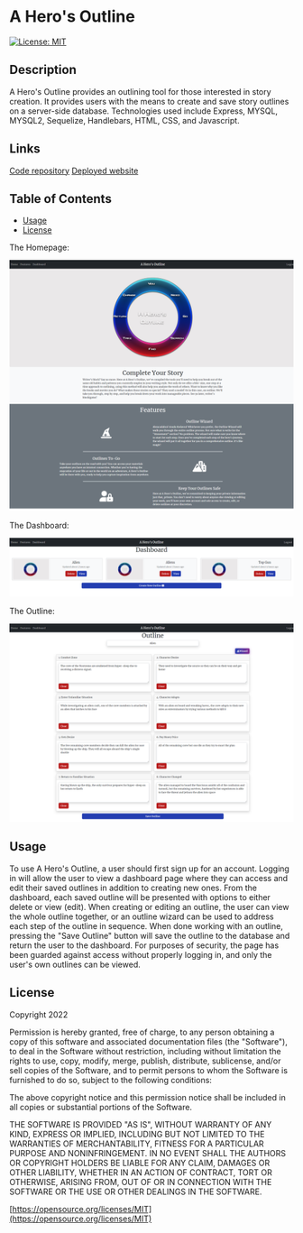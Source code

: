 # A Hero's Outline

[![License: MIT](https://img.shields.io/badge/License-MIT-yellow.svg)](https://opensource.org/licenses/MIT)

## Description

A Hero's Outline provides an outlining tool for those interested in story creation. It provides users with the means to create and save story outlines on a server-side database. Technologies used include Express, MYSQL, MYSQL2, Sequelize, Handlebars, HTML, CSS, and Javascript.

## Links

[Code repository](https://github.com/mjzabriskie/a-heros-outline)
[Deployed website](https://herooutline.herokuapp.com/)

## Table of Contents

- [Usage](#usage)
- [License](#license)

The Homepage:

![Homepage Screenshot](./public/images/homepage.png)

The Dashboard:

![Dashboard Screenshot](./public/images/dashboard.png)

The Outline:

![Outline Screenshot](./public/images/outline.png)

## Usage

To use A Hero's Outline, a user should first sign up for an account. Logging in will allow the user to view a dashboard page where they can access and edit their saved outlines in addition to creating new ones. From the dashboard, each saved outline will be presented with options to either delete or view (edit). When creating or editing an outline, the user can view the whole outline together, or an outline wizard can be used to address each step of the outline in sequence. When done working with an outline, pressing the "Save Outline" button will save the outline to the database and return the user to the dashboard. For purposes of security, the page has been guarded against access without properly logging in, and only the user's own outlines can be viewed.

## License

Copyright 2022

Permission is hereby granted, free of charge, to any person obtaining a copy of this software and associated documentation files (the "Software"), to deal in the Software without restriction, including without limitation the rights to use, copy, modify, merge, publish, distribute, sublicense, and/or sell copies of the Software, and to permit persons to whom the Software is furnished to do so, subject to the following conditions:

The above copyright notice and this permission notice shall be included in all copies or substantial portions of the Software.

THE SOFTWARE IS PROVIDED "AS IS", WITHOUT WARRANTY OF ANY KIND, EXPRESS OR IMPLIED, INCLUDING BUT NOT LIMITED TO THE WARRANTIES OF MERCHANTABILITY, FITNESS FOR A PARTICULAR PURPOSE AND NONINFRINGEMENT. IN NO EVENT SHALL THE AUTHORS OR COPYRIGHT HOLDERS BE LIABLE FOR ANY CLAIM, DAMAGES OR OTHER LIABILITY, WHETHER IN AN ACTION OF CONTRACT, TORT OR OTHERWISE, ARISING FROM, OUT OF OR IN CONNECTION WITH THE SOFTWARE OR THE USE OR OTHER DEALINGS IN THE SOFTWARE.

[https://opensource.org/licenses/MIT](https://opensource.org/licenses/MIT)
